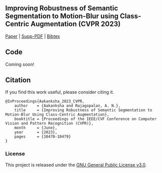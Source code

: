 ## Improving Robustness of Semantic Segmentation to Motion-Blur using Class-Centric Augmentation (CVPR 2023)
[Paper](https://openaccess.thecvf.com/content/CVPR2023/papers/Aakanksha_Improving_Robustness_of_Semantic_Segmentation_to_Motion-Blur_Using_Class-Centric_Augmentation_CVPR_2023_paper.pdf) |  [Supp-PDF](https://openaccess.thecvf.com/content/CVPR2023/supplemental/Aakanksha_Improving_Robustness_of_CVPR_2023_supplemental.pdf) | [Bibtex](https://github.com/aka-discover/CCMBA_CVPR23/#citation)


## Code
Coming soon!



## Citation

If you find this work useful, please consider citing it.

<pre><code>@InProceedings{Aakanksha_2023_CVPR,
    author    = {Aakanksha and Rajagopalan, A. N.},
    title     = {Improving Robustness of Semantic Segmentation to Motion-Blur Using Class-Centric Augmentation},
    booktitle = {Proceedings of the IEEE/CVF Conference on Computer Vision and Pattern Recognition (CVPR)},
    month     = {June},
    year      = {2023},
    pages     = {10470-10479}
}
</code></pre>

### License
This project is released under the [GNU General Public License v3.0](https://github.com/Mukosame/Zooming-Slow-Mo-CVPR-2020/blob/master/LICENSE).

